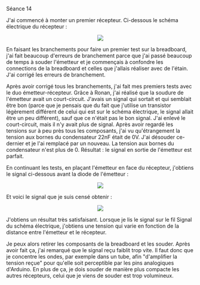 Séance 14

J'ai commencé à monter un premier récepteur. Ci-dessous le schéma électrique du récepteur :
<p align="center">
<img src ="./images/Seance14/receiver.jpg"/>
</p>
En faisant les branchements pour faire un premier test  sur la breadboard, j'ai fait beaucoup d'erreurs de branchement parce que j'ai passé beaucoup de temps à souder l'émetteur et je commençais à confondre les connections de la breadboard et celles que j'allais réaliser avec de l'étain. J'ai corrigé les erreurs de branchement.

Après avoir corrigé tous les branchements, j'ai fait mes premiers tests avec le duo émetteur-récepteur. Grâce à Ronan, j'ai réalisé que la soudure de l'émetteur avait un court-circuit. J'avais un signal qui sortait et qui semblait être bon (parce que je pensais que du fait que j'utilise un transistor légèrement différent de celui qui est sur le schéma électrique, le signal allait être un peu différent), sauf que ce n'était pas le bon signal.
J'ai enlevé le court-circuit, mais il n'y avait plus de signal. Après avoir regardé les tensions sur à peu près tous les composants, j'ai vu qu'étrangement la tension aux bornes du condensateur 22nF était de 0V. J'ai désouder ce-dernier et je l'ai remplacé par un nouveau.
La tension aux bornes du condensateur n'est plus de 0. Résultat : le signal en sortie de l'émetteur est parfait.

En continuant les tests, en plaçant l'émetteur en face du récepteur, j'obtiens le signal ci-dessous avant la diode de l'émetteur :
<p align="center">
<img src = "./images/Seance14/signal_received_diode_me.jpg"/>
</p>

Et voici le signal que je suis censé obtenir :
<p align="center">
<img src = "./images/Seance14/signal_received_diode_dog.jpg"/>
</p>
J'obtiens un résultat très satisfaisant.
Lorsque je lis le signal sur le fil Signal du schéma électrique, j'obtiens une tension qui varie en fonction de la distance entre l'émetteur et le récepteur.

Je peux alors retirer les composants de la breadboard et les souder. Après avoir fait ça, j'ai remarqué que le signal reçu faiblit trop vite. Il faut donc que je concentre les ondes, par exemple dans un tube, afin "d'amplifier la tension reçue" pour qu'elle soit perceptible par les pins analogiques d'Arduino.
En plus de ça, je dois souder de manière plus compacte les autres récepteurs, celui que je viens de souder est trop volumineux.

 
